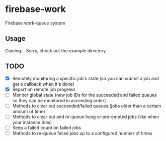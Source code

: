 # firebase-work

Firebase work-queue system

## Usage

Coming... Sorry, check out the example directory

## TODO

- [x] Remotely monitoring a specific job's state (so you can submit a job and get a callback when it's done)
- [x] Report on remote job progress
- [ ] Monitor global state (new job IDs for the succeeded and failed queues so they can be monitored in ascending order)
- [ ] Methods to clear out succeeded/failed queues (jobs older than a certain amount of time)
- [ ] Methods to clear out and re-queue hung or pre-empted jobs (like when your instance dies)
- [ ] Keep a failed count on failed jobs
- [ ] Methods to re-queue failed jobs up to a configured number of times
